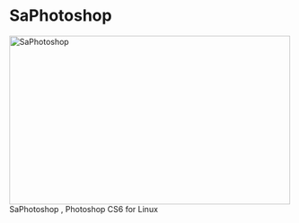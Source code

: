 # SaPhotoshop
<img width="500" height="300" alt="SaPhotoshop" src="https://github.com/user-attachments/assets/ef0978c1-201e-4d92-9091-0fafedabf1d5" />
SaPhotoshop , Photoshop CS6 for Linux
